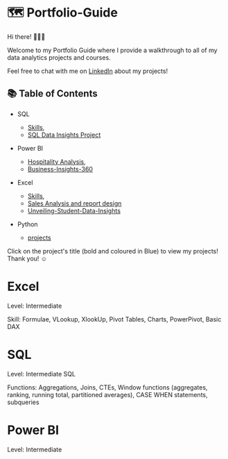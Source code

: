# 🗺 Portfolio-Guide

Hi there! 🙋🏻‍♀️

Welcome to my Portfolio Guide where I provide a walkthrough to all of my data analytics projects and courses.

Feel free to chat with me on [LinkedIn](https://www.linkedin.com/in/mythily-ram-795b1521/) about my projects!

## 📚 Table of Contents

- SQL
  - [Skills](https://github.com/mythilyram/Portfolio-Guide/blob/main/README.md#sql),
  - [SQL Data Insights Project](https://github.com/mythilyram/Tiny-Shop-Sales-SQL-case-study#readme)

- Power BI
  - [Hospitality Analysis](https://github.com/mythilyram/Power-BI#readme),
  - [Business-Insights-360](https://github.com/mythilyram/Business-Insights-360-using-Power-BI/blob/main/README.md)
 
- Excel
  - [Skills](https://github.com/mythilyram/Portfolio-Guide/blob/main/README.md#excel),
  - [Sales Analysis and report design](https://github.com/mythilyram/Excel#readme)
  - [Unveiling-Student-Data-Insights](https://github.com/mythilyram/Unveiling-Student-Data-Insights/tree/main#readme) 

- Python
  - [projects](https://github.com/mythilyram/Python)

Click on the project's title (bold and coloured in Blue) to view my projects! Thank you! ☺️

# Excel
Level: Intermediate

Skill: Formulae, VLookup, XlookUp, Pivot Tables, Charts, PowerPivot, Basic DAX

# SQL
Level: Intermediate SQL

Functions: Aggregations, Joins, CTEs, Window functions (aggregates, ranking, running total, partitioned averages), CASE WHEN statements, subqueries

# Power BI
Level: Intermediate
